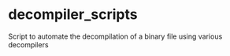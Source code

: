 # decompiler_scripts
Script to automate the decompilation of a binary file using various decompilers
